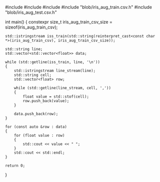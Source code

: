 #include <iostream>
#include <vector>
#include <sstream>
#include "blob/iris_aug_train.csv.h"
#include "blob/iris_aug_test.csv.h"

int main()
{
    constexpr size_t iris_aug_train_csv_size = sizeof(iris_aug_train_csv);


    std::istringstream iss_train(std::string(reinterpret_cast<const char *>(iris_aug_train_csv), iris_aug_train_csv_size));

    std::string line;
    std::vector<std::vector<float>> data;

    while (std::getline(iss_train, line, '\n'))
    {
        std::istringstream line_stream(line);
        std::string cell;
        std::vector<float> row;

        while (std::getline(line_stream, cell, ','))
        {
            float value = std::stof(cell);
            row.push_back(value);
        }

        data.push_back(row);
    }

    for (const auto &row : data)
    {
        for (float value : row)
        {
            std::cout << value << " ";
        }
        std::cout << std::endl;
    }

    return 0;
}

